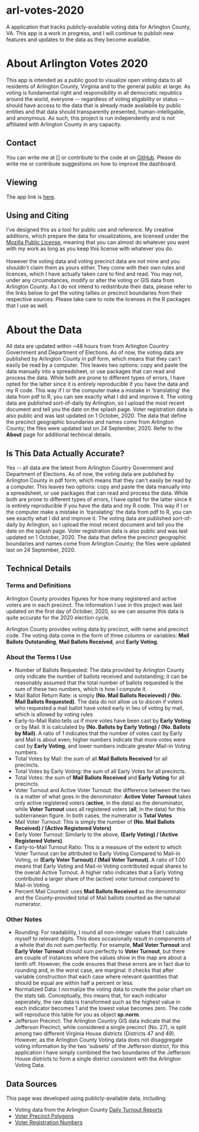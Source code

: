 # arl-votes-2020
A application that tracks publicly-available voting data for Arlington County, VA. This app is a work in progress, and I will continue to publish new features and updates to the data as they become available. 

# About Arlington Votes 2020
This app is intended as a public good to
visualize open voting data to all residents of Arlington County,
Virginia and to the general public at large. As voting is
fundamental right and responsibility in all democratic republics
around the world, everyone -- regardless of voting eligability or status --
should have access to the data that is already made availabile by public entities and
that data should transparently presented, human-intelligable, and anonymous. As such,
this project is run independently and is not affiliated with Arlington County in any
capacity.

## Contact 
You can write me at [] or contribute to the code at on [GitHub](https://github.com/buscandoaverroes/arl-votes-2020). Please do write me or contribute suggestions on how to improve the dashboard.

## Viewing
The app link is [here](). <br>

## Using and Citing
I've designed this as a tool for public use and reference.
My creative additions, which prepare the data for visualizations,
are licensed under the [Mozilla Public License](https://choosealicense.com/licenses/mpl-2.0/),
meaning that you can almost do whatever you want with my work
as long as you keep this license with whatever you do. <br><br>
However the voting data and voting precinct data are not mine and
you shouldn't claim them as yours either. They come with their own rules
and licences, which I have actually taken care to find and read. You may
not, under any circumstances, modify or alter the voting or GIS data
from Arlington County. As I do not intend to redistribute their data,
please refer to the links below to get the voting tallies or precinct
boundaries from their respective sources. Please take care to note the
licenses in the R packages that I use as well. <br>

# About the Data
All data are updated within ~48 hours from from Arlington Country Government and
Department of Elections. As of now, the voting data are published by 
Arlington County in pdf form, which means that they can't easily be 
read by a computer. This leaves two options: copy and paste the data 
manually into a spreadsheet, or use packages that can read and process 
the data. While both are prone to different types of errors, I have 
opted for the latter since it is entirely reproducible if you have 
the data and my R code. This way if I or the computer make a mistake 
in 'translating' the data from pdf to R, you can see exactly what I 
did and improve it. The voting data are published sort-of-daily by 
Arlington, so I upload the most recent document and tell you the 
date on the splash page. Voter registration data is also public 
and was last updated on 1 October, 2020. The data that define the 
precinct geographic boundaries and names come from Arlington County; 
the files were updated last on 24 September, 2020. Refer to the **About**
page for additional techincal details.


## Is This Data Actually Accurate?

Yes -- all data are the latest from Arlington Country Government and
Department of Elections. As of now, the voting data are published by
Arlington County in pdf form, which means that they can't easily be
read by a computer. This leaves two options: copy and paste the data
manually into a spreadsheet, or use packages that can read and process
the data. While both are prone to different types of errors, I have
opted for the latter since it is entirely reproducible if you have
the data and my R code. This way if I or the computer make a mistake
in 'translating' the data from pdf to R, you can see exactly what I
did and improve it. The voting data are published sort-of-daily by
Arlington, so I upload the most recent document and tell you the
date on the splash page. Voter registration data is also public
and was last updated on 1 October, 2020. The data that define the
precinct geographic boundaries and names come from Arlington County;
the files were updated last on 24 September, 2020.


## Technical Details 

### Terms and Definitions

Arlington County provides figures for how many registered and active
voters are in each precinct. The information I use in this project was
last updated on the first day of October, 2020, so we can assume this
data is quite accurate for the 2020 election cycle. <br>

Arlington County provides voting data by precinct, with name and
precinct code. The voting data come in the form of three columns
or variables: **Mail Ballots Outstanding**, **Mail Ballots Received**,
and **Early Voting**.

### About the Terms I Use
- Number of Ballots Requested: The data provided by Arlington County
only indicate the number of ballots received and outstanding;
it can be reasonably assumed that the total number of ballots
requested is the sum of these two numbers, which is how I compute it.
- Mail Ballot Return Rate: is simply **(No. Mail Ballots Receieved) 
/ (No. Mail Ballots Requested)**. The data do not allow us to discen
if voters who requested a mail ballot have voted early in lieu of
voting by mail, which is allowed by voting rules
- Early-to-Mail Ratio:tells us if more votes have been cast by 
**Early Voting** or by Mail. It is calculated by
**(No. Ballots by Early Voting) / (No. Ballots by Mail)**.
A ratio of 1 indicates that the number of votes cast by
Early and Mail is about even; higher numbers indicate that
more votes were cast by **Early Voting**, and lower numbers
indicate greater Mail-in Voting numbers.
- Total Votes by Mail: the sum of all **Mail Ballots Received** 
for all precincts.
- Total Votes by Early Voting: the sum of all Early Votes 
for all precincts.
- Total Votes: the sum of **Mail Ballots Received** and 
**Early Voting** for all precincts.
- Voter Turnout and Active Voter Turnout: the difference between 
the two is a matter of what goes in the denominator:
**Active Voter Turnout** takes only active registered voters
(**active**, in the data) as the denominator, while **Voter Turnout**
uses all registered voters (**all**, in the data) for this subterranean
figure. In both cases, the numerator is **Total Votes**
- Mail Voter Turnout: This is simply the number of 
**(No. Mail Ballots Received) / (Active Registered Voters)**
- Early Voter Turnout: Similarly to the above, **(Early Voting) / 
(Active Registered Voters)**.
- Early-to-Mail Turnout Ratio: This is a measure of the extent to which 
Voter Turnout can be attributed to Early Voting Compared to Mail-in Voting,
or **(Early Voter Turnout) / (Mail Voter Turnout)**. A ratio of 1.00
means that Early Voting and Mail-in Voting contributed equal shares
to the overall Active Turnout. A higher ratio indicates that a Early
Voting contributed a larger share of the (active) voter turnout compared
to Mail-in Voting.
- Percent Mail Counted: uses **Mail Ballots Received** as the denominator and the County-provided 
total of Mail ballots counted as the natural numerator.
      
### Other Notes

- Rounding: For readability, I round all non-integer values that I calculate 
myself to relevant digits. This does occasionally result in components of a
whole that do not sum perfectly. For example, **Mail Voter Turnout** and
**Early Voter Turnout** should sum perfectly to **Voter Turnout**, but there
are couple of instances where the values show in the map are about a tenth
off. However, the code ensures that these errors are in fact due to rounding
and, in the worst case, are marginal: it checks that after variable
construction that each case where relevant quantities that should be equal
are within half a percent or less.
- Normalized Data: I normalize the voting data to create the polar chart on the 
stats tab. Conceptually, this means that, for each indicator seperately, the raw
data is transformed such as the highest value in each indicator becomes 1 and the 
lowest value becomes zero. The code will reproduce this table for you as object 
**sp.norm**.
- Jefferson Precinct: The Arlington Country GIS data indicate that the 
Jefferson Precinct, while considered a single precinct (No. 27),
is split among two different Virginia House districts (Districts 47 and 
49). However, as the Arlington County Voting data does not disaggregate 
voting information by the two 'subsets' of the Jefferson district, for
this application I have simply combined the two boundaries of the
Jefferson House districts to form a single district consistent with the Arlington Voting Data.

## Data Sources 
This page was developed using publicly-available data, including:
- Voting data from the Arlington County [Daily Turnout Reports](https://vote.arlingtonva.us/daily-turnout/)
- [Voter Precinct Polygons](https://gisdata-arlgis.opendata.arcgis.com/datasets/voter-precinct-polygons)
- [Voter Registration Numbers](https://arlingtonva.s3.amazonaws.com/wp-content/uploads/sites/3/2020/10/Registrant_Counts_By_Locality.pdf)
